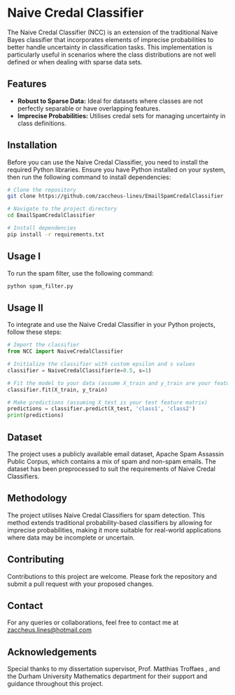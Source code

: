 # Naive Credal Classifier

The Naive Credal Classifier (NCC) is an extension of the traditional Naive Bayes classifier that incorporates elements of imprecise probabilities to better handle uncertainty in classification tasks. This implementation is particularly useful in scenarios where the class distributions are not well defined or when dealing with sparse data sets.

## Features

- **Robust to Sparse Data:** Ideal for datasets where classes are not perfectly separable or have overlapping features.
- **Imprecise Probabilities:** Utilises credal sets for managing uncertainty in class definitions.

## Installation

Before you can use the Naive Credal Classifier, you need to install the required Python libraries. Ensure you have Python installed on your system, then run the following command to install dependencies:

```bash
# Clone the repository
git clone https://github.com/zaccheus-lines/EmailSpamCredalClassifier

# Navigate to the project directory
cd EmailSpamCredalClassifier

# Install dependencies
pip install -r requirements.txt
```
## Usage I
To run the spam filter, use the following command:

```bash
python spam_filter.py
```
## Usage II

To integrate and use the Naive Credal Classifier in your Python projects, follow these steps:

```python
# Import the classifier
from NCC import NaiveCredalClassifier

# Initialize the classifier with custom epsilon and s values
classifier = NaiveCredalClassifier(e=0.5, s=1)

# Fit the model to your data (assume X_train and y_train are your features and labels)
classifier.fit(X_train, y_train)

# Make predictions (assuming X_test is your test feature matrix)
predictions = classifier.predict(X_test, 'class1', 'class2')
print(predictions)
```

## Dataset
The project uses a publicly available email dataset, Apache Spam Assassin Public Corpus, which contains a mix of spam and non-spam emails. The dataset has been preprocessed to suit the requirements of Naive Credal Classifiers.

## Methodology
The project utilises Naive Credal Classifiers for spam detection. This method extends traditional probability-based classifiers by allowing for imprecise probabilities, making it more suitable for real-world applications where data may be incomplete or uncertain.


## Contributing
Contributions to this project are welcome. Please fork the repository and submit a pull request with your proposed changes.

## Contact
For any queries or collaborations, feel free to contact me at zaccheus.lines@hotmail.com

## Acknowledgements
Special thanks to my dissertation supervisor, Prof. Matthias Troffaes , and the Durham University Mathematics department for their support and guidance throughout this project.


